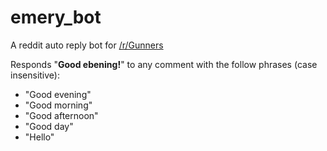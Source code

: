 # emery_bot
A reddit auto reply bot for [/r/Gunners](https://www.reddit.com/r/Gunners/ "/r/Gunners")

Responds "**Good ebening!**" to any comment with the follow phrases (case insensitive):
* "Good evening"
* "Good morning"
* "Good afternoon"
* "Good day"
* "Hello"
